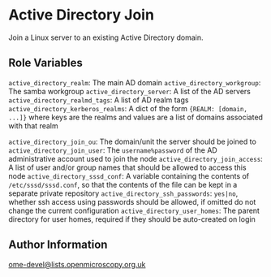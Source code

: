 Active Directory Join
=====================

Join a Linux server to an existing Active Directory domain.


Role Variables
--------------

`active_directory_realm`: The main AD domain
`active_directory_workgroup`: The samba workgroup
`active_directory_server`: A list of the AD servers
`active_directory_realmd_tags`: A list of AD realm tags
`active_directory_kerberos_realms`: A dict of the form `{REALM: [domain, ...]}` where keys are the realms and values are a list of domains associated with that realm

`active_directory_join_ou`: The domain/unit the server should be joined to
`active_directory_join_user`: The `username%password` of the AD administrative account used to join the node
`active_directory_join_access`: A list of user and/or group names that should be allowed to access this node
`active_directory_sssd_conf`: A variable containing the contents of `/etc/sssd/sssd.conf`, so that the contents of the file can be kept in a separate private repository
`active_directory_ssh_passwords`: `yes|no`, whether ssh access using passwords should be allowed, if omitted do not change the current configuration
`active_directory_user_homes`: The parent directory for user homes, required if they should be auto-created on login


Author Information
------------------

ome-devel@lists.openmicroscopy.org.uk

